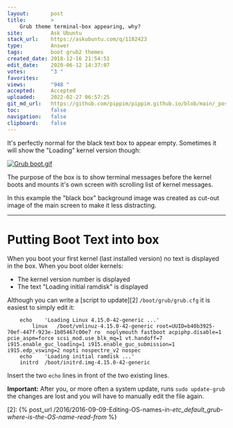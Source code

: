 ```yaml
---
layout:       post
title:        >
    Grub theme terminal-box appearing, why?
site:         Ask Ubuntu
stack_url:    https://askubuntu.com/q/1102423
type:         Answer
tags:         boot grub2 themes
created_date: 2018-12-16 21:54:51
edit_date:    2020-06-12 14:37:07
votes:        "3 "
favorites:    
views:        "948 "
accepted:     Accepted
uploaded:     2022-02-27 06:57:25
git_md_url:   https://github.com/pippim/pippim.github.io/blob/main/_posts/2018/2018-12-16-Grub-theme-terminal-box-appearing_-why_.md
toc:          false
navigation:   false
clipboard:    false
---
```


It's perfectly normal for the black text box to appear empty. Sometimes it will show the "Loading" kernel version though:

[![Grub boot.gif][1]][1]

The purpose of the box is to show terminal messages before the kernel boots and mounts it's own screen with scrolling list of kernel messages.

In this example the "black box" background image was created as cut-out image of the main screen to make it less distracting.

----------

# Putting Boot Text into box

When you boot your first kernel (last installed version) no text is displayed in the box. When you boot older kernels:

- The kernel version number is displayed
- The text "Loading initial ramdisk" is displayed

Although you can write a [script to update][2] `/boot/grub/grub.cfg` it is easiest to simply edit it:

``` 
    echo    'Loading Linux 4.15.0-42-generic ...'
        linux   /boot/vmlinuz-4.15.0-42-generic root=UUID=b40b3925-70ef-447f-923e-1b05467c00e7 ro  noplymouth fastboot acpiphp.disable=1 pcie_aspm=force scsi_mod.use_blk_mq=1 vt.handoff=7 i915.enable_guc_loading=1 i915.enable_guc_submission=1 i915.edp_vswing=2 nopti nospectre_v2 nospec
    echo    'Loading initial ramdisk ...'
    initrd  /boot/initrd.img-4.15.0-42-generic
```

Insert the two `echo` lines in front of the two existing lines.

**Important:** After you, or more often a system update, runs `sudo update-grub` the changes are lost and you will have to manually edit the file again.


  [1]: https://i.stack.imgur.com/tOliY.gif
  [2]: {% post_url /2016/2016-09-09-Editing-OS-names-in-_etc_default_grub-where-is-the-OS-name-read-from_ %}
